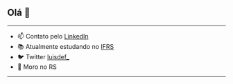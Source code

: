 ## Olá 👋

-----
 - 📫 Contato pelo [LinkedIn](https://www.linkedin.com/in/assmannluisdev84/)
 - 📚 Atualmente estudando no [IFRS](https://ifrs.edu.br/feliz/)
 - 🐦 Twitter [luisdef_](https://twitter.com/luisdef_)
 - 🏡 Moro no RS
-----
